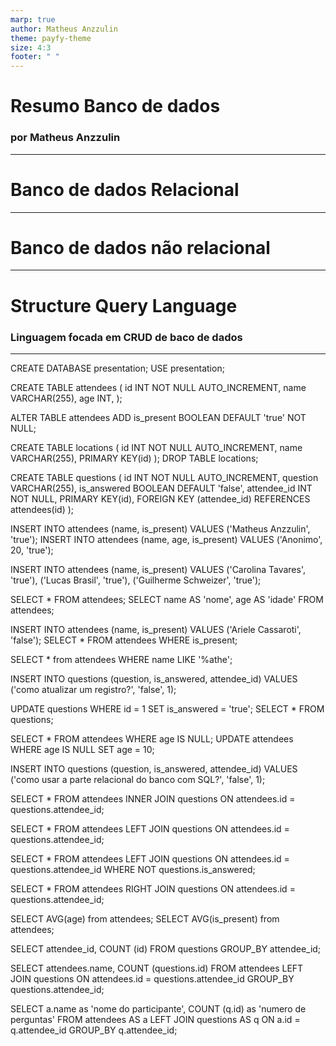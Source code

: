 ```yaml
---
marp: true
author: Matheus Anzzulin
theme: payfy-theme
size: 4:3
footer: " "
---
```

<!-- _class: lead -->
# Resumo Banco de dados
### por Matheus Anzzulin
---

# Banco de dados Relacional


---

# Banco de dados não relacional

---

# Structure Query Language

### Linguagem focada em CRUD de baco de dados

---

CREATE DATABASE presentation;
USE presentation;

CREATE TABLE attendees (
  id INT NOT NULL AUTO_INCREMENT,
  name VARCHAR(255),
  age INT,
);

ALTER TABLE attendees ADD is_present BOOLEAN DEFAULT 'true' NOT NULL;

CREATE TABLE locations (
  id INT NOT NULL AUTO_INCREMENT,
  name VARCHAR(255),
  PRIMARY KEY(id)
);
DROP TABLE locations;

CREATE TABLE questions (
  id INT NOT NULL AUTO_INCREMENT,
  question VARCHAR(255),
  is_answered BOOLEAN DEFAULT 'false',
  attendee_id INT NOT NULL,
  PRIMARY KEY(id),
  FOREIGN KEY (attendee_id) REFERENCES attendees(id)
);

INSERT INTO attendees (name, is_present) VALUES ('Matheus Anzzulin', 'true');
INSERT INTO attendees (name, age, is_present) VALUES ('Anonimo', 20, 'true');

INSERT INTO attendees (name, is_present) VALUES
('Carolina Tavares', 'true'),
('Lucas Brasil', 'true'),
('Guilherme Schweizer', 'true');

SELECT * FROM attendees;
SELECT name AS 'nome', age AS 'idade' FROM attendees;

INSERT INTO attendees (name, is_present) VALUES ('Ariele Cassaroti', 'false');
SELECT * FROM attendees WHERE is_present;

SELECT * from attendees WHERE name LIKE '%athe';

INSERT INTO questions (question, is_answered, attendee_id) VALUES ('como atualizar um registro?', 'false', 1);

UPDATE questions WHERE id = 1 SET is_answered = 'true';
SELECT * FROM questions;

SELECT * FROM attendees WHERE age IS NULL;
UPDATE attendees WHERE age IS NULL SET age = 10;

INSERT INTO questions (question, is_answered, attendee_id) VALUES ('como usar a parte relacional do banco com SQL?', 'false', 1);

SELECT * FROM attendees
INNER JOIN questions ON attendees.id = questions.attendee_id;

SELECT * FROM attendees
LEFT JOIN questions ON attendees.id = questions.attendee_id;

SELECT * FROM attendees
LEFT JOIN questions ON attendees.id = questions.attendee_id
WHERE NOT questions.is_answered;

SELECT * FROM attendees
RIGHT JOIN questions ON attendees.id = questions.attendee_id;

SELECT AVG(age) from attendees;
SELECT AVG(is_present) from attendees;

SELECT attendee_id, COUNT (id) FROM questions GROUP_BY attendee_id;

SELECT attendees.name, COUNT (questions.id) FROM attendees
LEFT JOIN questions ON attendees.id = questions.attendee_id
GROUP_BY questions.attendee_id;

SELECT a.name as 'nome do participante', COUNT (q.id) as 'numero de perguntas' FROM attendees AS a
LEFT JOIN questions AS q ON a.id = q.attendee_id
GROUP_BY q.attendee_id;
